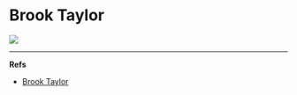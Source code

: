 Brook Taylor
============

![][taylor-portrait]



---

**Refs**

* [Brook Taylor](http://en.wikipedia.org/wiki/Brook_Taylor)



[taylor-portrait]: http://upload.wikimedia.org/wikipedia/commons/thumb/2/25/BTaylor.jpg/220px-BTaylor.jpg